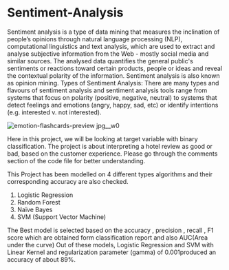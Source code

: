 # Sentiment-Analysis
Sentiment analysis is a type of data mining that measures the inclination of people’s opinions through natural language processing (NLP), computational linguistics and text analysis, which are used to extract and analyse subjective information from the Web - mostly social media and similar sources. The analysed data quantifies the general public's sentiments or reactions toward certain products, people or ideas and reveal the contextual polarity of the information. Sentiment analysis is also known as opinion mining.
Types of Sentiment Analysis:
There are many types and flavours of sentiment analysis and sentiment analysis tools range from systems that focus on polarity (positive, negative, neutral) to systems that detect feelings and emotions (angry, happy, sad, etc) or identify intentions (e.g. interested v. not interested). 

![emotion-flashcards-preview jpg__w0](https://user-images.githubusercontent.com/49020018/64973210-3a9df500-d8c8-11e9-90a3-58373b104c39.jpg)
 
Here in this project, we will be looking at target variable with binary classification. The project is about interpreting a hotel review as good or bad, based on the customer experience.
Please go through the comments section of the code file for better understanding.

This Project has been modelled on 4 different types algorithms and their corresponding accuracy are also checked.
1.	Logistic Regression
2.	Random Forest
3.	Naïve Bayes
4.	SVM (Support Vector Machine)

The Best model is selected based on the accuracy , precision , recall , F1 score which are obtained form classification report and also AUC(Area under the curve)
Out of these models, Logistic Regression and SVM with Linear Kernel and regularization parameter (gamma) of 0.001produced an accuracy of about 89%.
